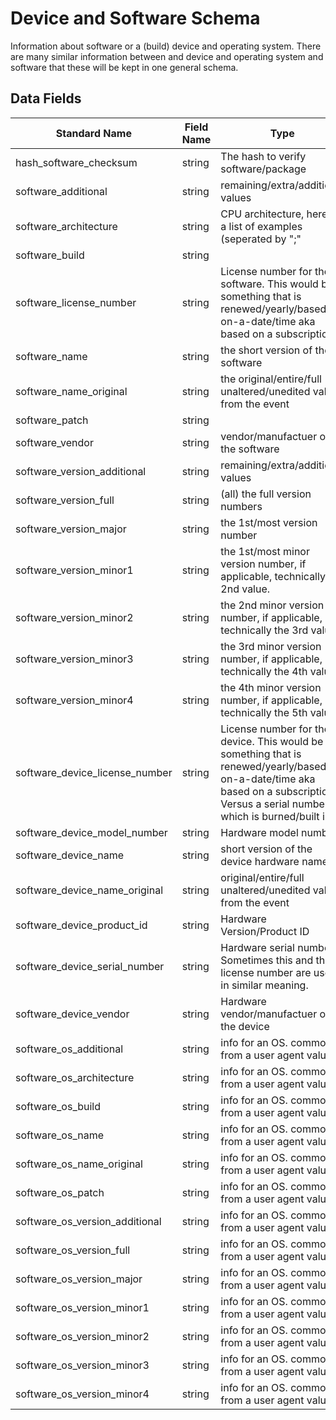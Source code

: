 # Device and Software Schema
Information about software or a (build) device and operating system. There are many similar information between and device and operating system and software that these will be kept in one general schema.



## Data Fields

|	        Standard Name       	|            Field Name             |       	    Type            	|   	    Description          	|	     Sample Value           	|
|	-------------------------------	|	-------------------------------	|	-------------------------------	|	-------------------------------	|	-------------------------------	|
| hash_software_checksum      | string | The hash to verify software/package                                                                                               | ``                                                                |
| software_additional         | string | remaining/extra/additional values                                                                                                 | ``                                                                |
| software_architecture       | string | CPU architecture, here is a list of examples (seperated by ";"                                                                    | `"arm";"amd64";"x64";"64bit";"32bit";"8bit";"mips"`               |
| software_build              | string |                                                                                                                                   | ``                                                                |
| software_license_number     | string | License number for the software. This would be something that is renewed/yearly/based-on-a-date/time aka based on a subscription. | ``                                                                |
| software_name               | string | the short version of the software                                                                                                 | `"flash";"java"`                                                  |
| software_name_original      | string | the original/entire/full unaltered/unedited value from the event                                                                  | ``                                                                |
| software_patch              | string |                                                                                                                                   | ``                                                                |
| software_vendor             | string | vendor/manufactuer of the software                                                                                                | `Adobe`                                                           |
| software_version_additional | string | remaining/extra/additional values                                                                                                 | ``                                                                |
| software_version_full       | string | (all) the full version numbers                                                                                                    | `10.6.4.1.5`                                                      |
| software_version_major      | string | the 1st/most version number                                                                                                       | `10`                                                              |
| software_version_minor1     | string | the 1st/most minor version number, if applicable, technically the 2nd value.                                                      | `6`                                                               |
| software_version_minor2     | string | the 2nd minor version number, if applicable, technically the 3rd value.                                                           | `4`                                                               |
| software_version_minor3     | string | the 3rd minor version number, if applicable, technically the 4th value.                                                           | `1`                                                               |
| software_version_minor4     | string | the 4th minor version number, if applicable, technically the 5th value.                                                           | `5`                                                               |
| software_device_license_number | string | License number for the device. This would be something that is renewed/yearly/based-on-a-date/time aka based on a subscription. Versus a serial number which is burned/built in. | ``                       |
| software_device_model_number   | string | Hardware model number                                                                                                                                                            | ``                       |
| software_device_name           | string | short version of the device hardware name                                                                                                                                        | `"cisco";"paloalto"`     |
| software_device_name_original  | string | original/entire/full unaltered/unedited value from the event                                                                                                                     | ``                       |
| software_device_product_id     | string | Hardware Version/Product ID                                                                                                                                                      | `"asa5252";"direct2500"` |
| software_device_serial_number  | string | Hardware serial number. Sometimes this and the license number are used in similar meaning.                                                                                       | ``                       |
| software_device_vendor         | string | Hardware vendor/manufactuer of the device                                                                                                                                        | `Dell`                   |
| software_os_additional         | string | info for an OS. commonly from a user agent value                                                                                                                                 | ``                       |
| software_os_architecture       | string | info for an OS. commonly from a user agent value                                                                                                                                 | `x64`                    |
| software_os_build              | string | info for an OS. commonly from a user agent value                                                                                                                                 | ``                       |
| software_os_name               | string | info for an OS. commonly from a user agent value                                                                                                                                 | `"mac os x"              |
| software_os_name_original      | string | info for an OS. commonly from a user agent value                                                                                                                                 | `Mac OS X 10.6.8`        |
| software_os_patch              | string | info for an OS. commonly from a user agent value                                                                                                                                 | ``                       |
| software_os_version_additional | string | info for an OS. commonly from a user agent value                                                                                                                                 | ``                       |
| software_os_version_full       | string | info for an OS. commonly from a user agent value                                                                                                                                 | `10.6.8`                 |
| software_os_version_major      | string | info for an OS. commonly from a user agent value                                                                                                                                 | `10`                     |
| software_os_version_minor1     | string | info for an OS. commonly from a user agent value                                                                                                                                 | `6`                      |
| software_os_version_minor2     | string | info for an OS. commonly from a user agent value                                                                                                                                 | `8`                      |
| software_os_version_minor3     | string | info for an OS. commonly from a user agent value                                                                                                                                 | ``                       |
| software_os_version_minor4     | string | info for an OS. commonly from a user agent value                                                                                                                                 | ``                       |
